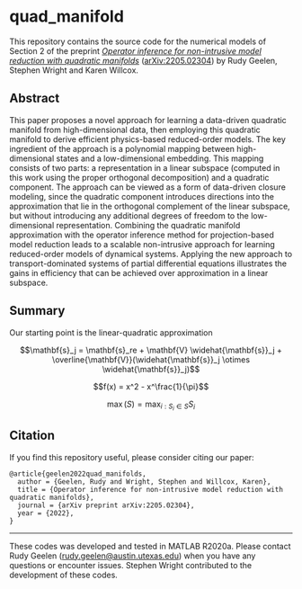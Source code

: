 # quad_manifold

This repository contains the source code for the numerical models of Section 2 of the preprint [_Operator inference for non-intrusive model reduction with quadratic manifolds_](arXiv:2205.02304) ([arXiv:2205.02304](https://doi.org/10.48550/arXiv.2205.02304)) by Rudy Geelen, Stephen Wright and Karen Willcox.

## Abstract

This paper proposes a novel approach for learning a data-driven quadratic manifold from high-dimensional data, then employing this quadratic manifold to derive efficient physics-based reduced-order models. The key ingredient of the approach is a polynomial mapping between high-dimensional states and a low-dimensional embedding. This mapping consists of two parts: a representation in a linear subspace (computed in this work using the proper orthogonal decomposition) and a quadratic component. The approach can be viewed as a form of data-driven closure modeling, since the quadratic component introduces directions into the approximation that lie in the orthogonal complement of the linear subspace, but without introducing any additional degrees of freedom to the low-dimensional representation. Combining the quadratic manifold approximation with the operator inference method for projection-based model reduction leads to a scalable non-intrusive approach for learning reduced-order models of dynamical systems. Applying the new approach to transport-dominated systems of partial differential equations illustrates the gains in efficiency that can be achieved over approximation in a linear subspace.

## Summary
Our starting point is the linear-quadratic approximation 

$$\mathbf{s}_j = \mathbf{s}_re + \mathbf{V} \widehat{\mathbf{s}}_j + \overline{\mathbf{V}}(\widehat{\mathbf{s}}_j \otimes \widehat{\mathbf{s}}_j)$$

$$f(x) = x^2 - x^\frac{1}{\pi}$$

$$\max(S) = \max_{i:S_i \in S} S_i$$

## Citation

If you find this repository useful, please consider citing our paper:
```
@article{geelen2022quad_manifolds,
  author = {Geelen, Rudy and Wright, Stephen and Willcox, Karen},
  title = {Operator inference for non-intrusive model reduction with quadratic manifolds},
  journal = {arXiv preprint arXiv:2205.02304},
  year = {2022},
}
```

---
These codes was developed and tested in MATLAB R2020a. Please contact Rudy Geelen (rudy.geelen@austin.utexas.edu) when you have any questions or encounter issues. Stephen Wright contributed to the development of these codes.
